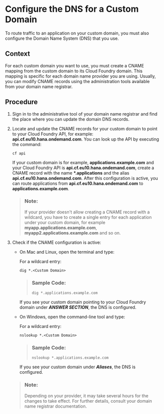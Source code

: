 <!-- loioda9b54e5b9b54fbaa2b381af2bd15bc8 -->

# Configure the DNS for a Custom Domain

To route traffic to an application on your custom domain, you must also configure the Domain Name System \(DNS\) that you use.



<a name="loioda9b54e5b9b54fbaa2b381af2bd15bc8__context_fc5_bbc_mgb"/>

## Context

For each custom domain you want to use, you must create a CNAME mapping from the custom domain to its Cloud Foundry domain. This mapping is specific for each domain name provider you are using. Usually, you can modify CNAME records using the administration tools available from your domain name registrar.



<a name="loioda9b54e5b9b54fbaa2b381af2bd15bc8__steps_gc5_bbc_mgb"/>

## Procedure

1.  Sign in to the administrative tool of your domain name registrar and find the place where you can update the domain DNS records.

2.  Locate and update the CNAME records for your custom domain to point to your Cloud Foundry API, for example: **api.cf.eu10.hana.ondemand.com**. You can look up the API by executing the command:

    ```
    cf api
    ```

    If your custom domain is for example, **applications.example.com** and your Cloud Foundry API is **api.cf.eu10.hana.ondemand.com**, create a CNAME record with the name **\*.applications** and the alias **api.cf.eu10.hana.ondemand.com**. After this configuration is active, you can route applications from **api.cf.eu10.hana.ondemand.com** to **applications.example.com**.

    > ### Note:  
    > If your provider doesn't allow creating a CNAME record with a wildcard, you have to create a single entry for each application under your custom domain, for example **myapp.applications.example.com**, **myapp2.applications.example.com** and so on.

3.  Check if the CNAME configuration is active:

    -   On Mac and Linux, open the terminal and type:

        For a wildcard entry:

        ```
        dig *.<Custom Domain>
        ```

        > ### Sample Code:  
        > ```
        > dig *.applications.example.com
        > ```

        If you see your custom domain pointing to your Cloud Foundry domain under ***ANSWER SECTION***, the DNS is configured.

    -   On Windows, open the command-line tool and type:

        For a wildcard entry:

        ```
        nslookup *.<Custom Domain>
        ```

        > ### Sample Code:  
        > ```
        > nslookup *.applications.example.com
        > ```

        If you see your custom domain under ***Aliases***, the DNS is configured.


    > ### Note:  
    > Depending on your provider, it may take several hours for the changes to take effect. For further details, consult your domain name registrar documentation.


